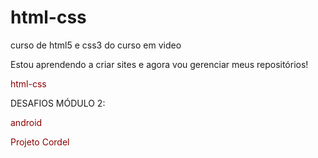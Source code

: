# html-css
 curso de html5 e css3 do curso em video

Estou aprendendo a criar sites e agora vou gerenciar meus repositórios!

<style>
    a{
        color: darkred;
        text-decoration: none;
    }
    a:hover{
        text-decoration: underline;
    }
</style>

<a href="https://guilhermegarcia-5.github.io/html-css/">html-css</a>

DESAFIOS MÓDULO 2:

<a href="https://guilhermegarcia-5.github.io/html-css/desafios/m%C3%B3dulo2/desafio010/android.html" target="_blank">android</a>

<a href="http://127.0.0.1:5500/desafios/m%C3%B3dulo2/desafio012/index.html" target="_blank">Projeto Cordel</a>
